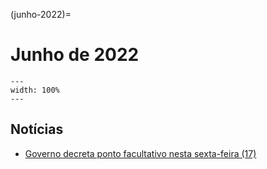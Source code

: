 (junho-2022)=

# Junho de 2022

```{figure} ../imagens/calendario/2022/calendario-2022-06.svg
---
width: 100%
---
```

## Notícias

- [Governo decreta ponto facultativo nesta sexta-feira (17)](https://agenciabrasil.ebc.com.br/radioagencia-nacional/geral/audio/2022-06/governo-decreta-ponto-facultativo-nesta-sexta-feira-17)

